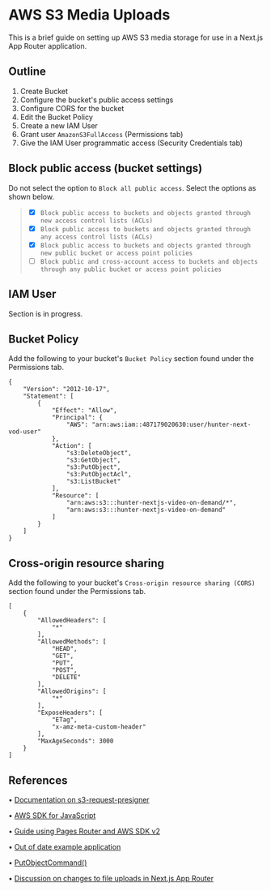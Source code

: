 # AWS S3 Media Uploads

This is a brief guide on setting up AWS S3 media storage for use in a Next.js App Router application.

## Outline
1. Create Bucket
2. Configure the bucket's public access settings
3. Configure CORS for the bucket
4. Edit the Bucket Policy
5. Create a new IAM User
7. Grant user `AmazonS3FullAccess` (Permissions tab)
8. Give the IAM User programmatic access (Security Credentials tab)

## Block public access (bucket settings)
Do not select the option to `Block all public access`. Select the options as shown below.

> - [x] `Block public access to buckets and objects granted through new access control lists (ACLs)`
> - [x] `Block public access to buckets and objects granted through any access control lists (ACLs)`
> - [x] `Block public access to buckets and objects granted through new public bucket or access point policies`
> - [ ] `Block public and cross-account access to buckets and objects through any public bucket or access point policies`

## IAM User
Section is in progress.

## Bucket Policy
Add the following to your bucket's `Bucket Policy` section found under the Permissions tab.
```
{
    "Version": "2012-10-17",
    "Statement": [
        {
            "Effect": "Allow",
            "Principal": {
                "AWS": "arn:aws:iam::487179020630:user/hunter-next-vod-user"
            },
            "Action": [
                "s3:DeleteObject",
                "s3:GetObject",
                "s3:PutObject",
                "s3:PutObjectAcl",
                "s3:ListBucket"
            ],
            "Resource": [
                "arn:aws:s3:::hunter-nextjs-video-on-demand/*",
                "arn:aws:s3:::hunter-nextjs-video-on-demand"
            ]
        }
    ]
}
```

## Cross-origin resource sharing
Add the following to your bucket's `Cross-origin resource sharing (CORS)` section found under the Permissions tab.
```
[
    {
        "AllowedHeaders": [
            "*"
        ],
        "AllowedMethods": [
            "HEAD",
            "GET",
            "PUT",
            "POST",
            "DELETE"
        ],
        "AllowedOrigins": [
            "*"
        ],
        "ExposeHeaders": [
            "ETag",
            "x-amz-meta-custom-header"
        ],
        "MaxAgeSeconds": 3000
    }
]
```

## References

• [Documentation on s3-request-presigner](https://www.npmjs.com/package/@aws-sdk/s3-request-presigner)

• [AWS SDK for JavaScript](https://docs.aws.amazon.com/AWSJavaScriptSDK/v3/latest/)

• [Guide using Pages Router and AWS SDK v2](https://selectfrom.dev/connecting-aws-s3-buckets-to-next-js-25e903621c70)

• [Out of date example application](https://vercel.com/templates/next.js/aws-s3-image-upload-nextjs)

• [PutObjectCommand()](https://docs.aws.amazon.com/AWSJavaScriptSDK/v3/latest/Package/-aws-sdk-client-backupstorage/Class/PutObjectCommand/)

• [Discussion on changes to file uploads in Next.js App Router](https://stackoverflow.com/questions/76379368/how-can-i-upload-images-to-an-amazon-s3-bucket-using-next-js-13s-app-router-and)
